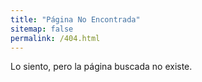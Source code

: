 ```yaml
---
title: "Página No Encontrada"
sitemap: false
permalink: /404.html
---
```


Lo siento, pero la página buscada no existe.
